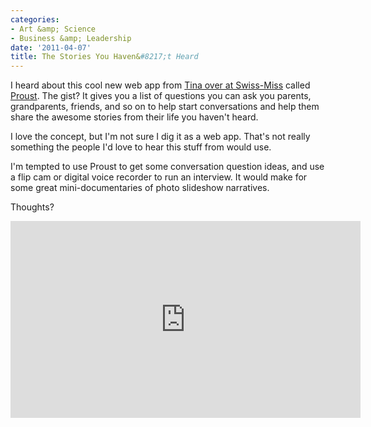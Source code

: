 ```yaml
---
categories:
- Art &amp; Science
- Business &amp; Leadership
date: '2011-04-07'
title: The Stories You Haven&#8217;t Heard
---
```


I heard about this cool new web app from <a href="http://www.swiss-miss.com/2011/03/proust.html">Tina over at Swiss-Miss</a> called <a href="http://www.proust.com/">Proust</a>. The gist? It gives you a list of questions you can ask you parents, grandparents, friends, and so on to help start conversations and help them share the awesome stories from their life you haven't heard.

I love the concept, but I'm not sure I dig it as a web app. That's not really something the people I'd love to hear this stuff from would use.

I'm tempted to use Proust to get some conversation question ideas, and use a flip cam or digital voice recorder to run an interview. It would make for some great mini-documentaries of photo slideshow narratives.

Thoughts?

<p align="center"><iframe src="https://player.vimeo.com/video/17533514?title=0&amp;byline=0&amp;portrait=0" width="560" height="315" frameborder="0"></iframe></p>
